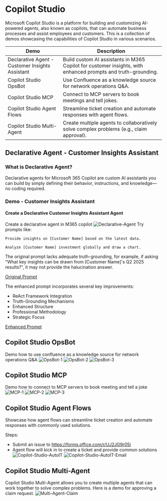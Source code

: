 # Copilot Studio

Microsoft Copilot Studio is a platform for building and customizing AI-powered agents, also known as copilots, that can automate business processes and assist employees and customers.
This is a collection of demos showcasing the capabilities of Copilot Studio in various scenarios.

| Demo                                          | Description                                                                                   |
|------------------------------------------------|--------------------------------------------------------------------------------------------------------------|
| Declarative Agent - Customer Insights Assistant | Build custom AI assistants in M365 Copilot for customer insights, with enhanced prompts and truth-grounding. |
| Copilot Studio OpsBot                          | Use Confluence as a knowledge source for network operations Q&A.                                             |
| Copilot Studio MCP                             | Connect to MCP servers to book meetings and tell jokes.                                                      |
| Copilot Studio Agent Flows                     | Streamline ticket creation and automate responses with agent flows.                                          |
| Copilot Studio Multi-Agent                     | Create multiple agents to collaboratively solve complex problems (e.g., claim approval).                     |


## Declarative Agent - Customer Insights Assistant
### What is Declarative Agent?
Declarative agents for Microsoft 365 Copilot are custom AI assistants you can build by simply defining their behavior, instructions, and knowledge—no coding required.

### Demo - Customer Insights Assistant

#### Create a Declarative Customer Insights Assistant Agent
Create a declarative agent in M365 copilot
![Declarative-Agent](./copilot-studio/Declarative-Agent.jpg)
Try prompts like:
```
Provide insights on [Customer Name] based on the latest data.

Analyze [Customer Name] investment globally and draw a chart.
```

The original prompt lacks adequate truth-grounding, for example, if asking "What key insights can be drawn from [Customer Name]'s Q2 2025 results?", it may not provide the halucination answer.

[Original Prompt](./copilot-studio/CustomerInsightsAssistant.md)

The enhanced prompt incorporates several key improvements:
- ReAct Framework Integration
- Truth-Grounding Mechanisms
- Enhanced Structure
- Professional Methodology
- Strategic Focus

[Enhanced Prompt](./copilot-studio/CustomerInsightsAssistantEnhanced.md)


## Copilot Studio OpsBot
Demo how to use confluence as a knowledge source for network operations Q&A
![OpsBot-1](./copilot-studio/OpsBot-1.jpg)
![OpsBot-2](./copilot-studio/OpsBot-2.jpg)
![OpsBot-3](./copilot-studio/OpsBot-3.jpg)

## Copilot Studio MCP
Demo how to connect to MCP servers to book meeting and tell a joke
![MCP-1](./copilot-studio/MCP-1.jpg)
![MCP-2](./copilot-studio/MCP-2.jpg)
![MCP-3](./copilot-studio/MCP-3.jpg)

## Copilot Studio Agent Flows
Showcase how agent flows can streamline ticket creation and automate responses with commonly used solutions.

Steps:
- Submit an issue to https://forms.office.com/r/UJ2JG9r05i
- Agent flow will kick in to create a ticket and provide common solutions
![Copilot-Studio-AutoIT](./copilot-studio/Copilot-Studio-AutoIT.jpg)
![Copilot-Studio-AutoIT-Email](./copilot-studio/Copilot-Studio-AutoIT-Email.jpg)

## Copilot Studio Multi-Agent
Copilot Studio Multi-Agent allows you to create multiple agents that can work together to solve complex problems. Here is a demo for approving a claim request.
![Multi-Agent-Claim](./copilot-studio/Multi-Agent-Claim.jpg)